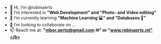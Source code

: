 - 👋 Hi, I’m @robinaerts
- 👀 I’m interested in <b>"Web Development" and "Photo- and Video editing"</b>
- 🌱 I’m currently learning <b>"Machine Learning 💻" and "Databases 🧮"</b>
- 💞️ I’m looking to collaborate on ...
- 📫 Reach me at: <b>"nibor.aerts@gmail.com ✉" or "www.robinaerts.ml"</b>

<!---
robinaerts/robinaerts is a ✨ special ✨ repository because its `README.md` (this file) appears on your GitHub profile.
You can click the Preview link to take a look at your changes.
--->

